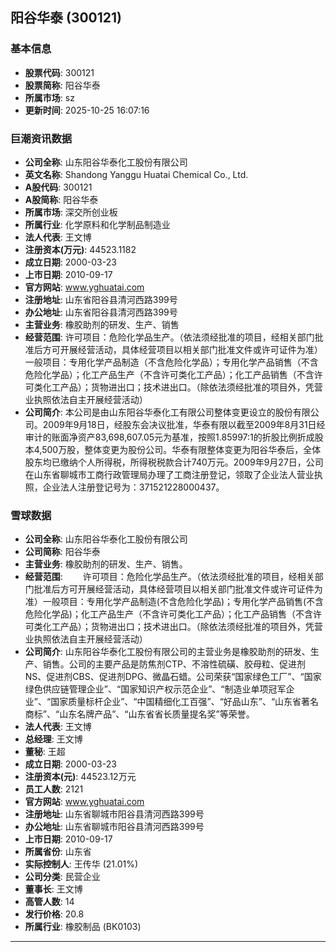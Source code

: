 ## 阳谷华泰 (300121)

### 基本信息

- **股票代码**: 300121
- **股票简称**: 阳谷华泰
- **所属市场**: sz
- **更新时间**: 2025-10-25 16:07:16

### 巨潮资讯数据

- **公司全称**: 山东阳谷华泰化工股份有限公司
- **英文名称**: Shandong Yanggu Huatai Chemical Co., Ltd.
- **A股代码**: 300121
- **A股简称**: 阳谷华泰
- **所属市场**: 深交所创业板
- **所属行业**: 化学原料和化学制品制造业
- **法人代表**: 王文博
- **注册资本(万元)**: 44523.1182
- **成立日期**: 2000-03-23
- **上市日期**: 2010-09-17
- **官方网站**: www.yghuatai.com
- **注册地址**: 山东省阳谷县清河西路399号
- **办公地址**: 山东省阳谷县清河西路399号
- **主营业务**: 橡胶助剂的研发、生产、销售
- **经营范围**: 许可项目：危险化学品生产。（依法须经批准的项目，经相关部门批准后方可开展经营活动，具体经营项目以相关部门批准文件或许可证件为准）一般项目：专用化学产品制造（不含危险化学品）；专用化学产品销售（不含危险化学品）；化工产品生产（不含许可类化工产品）；化工产品销售（不含许可类化工产品）；货物进出口；技术进出口。（除依法须经批准的项目外，凭营业执照依法自主开展经营活动）
- **公司简介**: 本公司是由山东阳谷华泰化工有限公司整体变更设立的股份有限公司。2009年9月18日，经股东会决议批准，华泰有限以截至2009年8月31日经审计的账面净资产83,698,607.05元为基准，按照1.85997:1的折股比例折成股本4,500万股，整体变更为股份公司。华泰有限整体变更为阳谷华泰后，全体股东均已缴纳个人所得税，所得税税款合计740万元。2009年9月27日，公司在山东省聊城市工商行政管理局办理了工商注册登记，领取了企业法人营业执照，企业法人注册登记号为：371521228000437。

### 雪球数据

- **公司全称**: 山东阳谷华泰化工股份有限公司
- **公司简称**: 阳谷华泰
- **主营业务**: 橡胶助剂的研发、生产、销售。
- **经营范围**: 　　许可项目：危险化学品生产。（依法须经批准的项目，经相关部门批准后方可开展经营活动，具体经营项目以相关部门批准文件或许可证件为准）一般项目：专用化学产品制造(不含危险化学品)；专用化学产品销售(不含危险化学品)；化工产品生产（不含许可类化工产品）；化工产品销售（不含许可类化工产品）；货物进出口；技术进出口。（除依法须经批准的项目外，凭营业执照依法自主开展经营活动）
- **公司简介**: 山东阳谷华泰化工股份有限公司的主营业务是橡胶助剂的研发、生产、销售。公司的主要产品是防焦剂CTP、不溶性硫磺、胶母粒、促进剂NS、促进剂CBS、促进剂DPG、微晶石蜡。公司荣获“国家绿色工厂”、“国家绿色供应链管理企业”、“国家知识产权示范企业”、“制造业单项冠军企业”、“国家质量标杆企业”、“中国精细化工百强”、“好品山东”、“山东省著名商标”、“山东名牌产品”、“山东省省长质量提名奖”等荣誉。
- **法人代表**: 王文博
- **总经理**: 王文博
- **董秘**: 王超
- **成立日期**: 2000-03-23
- **注册资本(元)**: 44523.12万元
- **员工人数**: 2121
- **官方网站**: www.yghuatai.com
- **注册地址**: 山东省聊城市阳谷县清河西路399号
- **办公地址**: 山东省聊城市阳谷县清河西路399号
- **上市日期**: 2010-09-17
- **所属省份**: 山东省
- **实际控制人**: 王传华 (21.01%)
- **公司分类**: 民营企业
- **董事长**: 王文博
- **高管人数**: 14
- **发行价格**: 20.8
- **所属行业**: 橡胶制品 (BK0103)

---